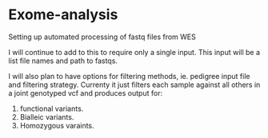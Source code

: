 # Exome-analysis

Setting up automated processing of fastq files from WES

I will continue to add to this to require only a single input.
This input will be a list file names and path to fastqs. 

I will also plan to have options for filtering methods, ie. pedigree input file and filtering strategy. 
Currenty it just filters each sample against all others in a joint genotyped vcf and produces output for:
1. functional variants.
2. Bialleic variants.
3. Homozygous varaints. 

